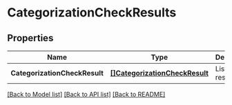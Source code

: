 # CategorizationCheckResults

## Properties
Name | Type | Description | Notes
------------ | ------------- | ------------- | -------------
**CategorizationCheckResult** | [**[]CategorizationCheckResult**](CategorizationCheckResult.md) | List of results | [default to null]

[[Back to Model list]](../README.md#documentation-for-models) [[Back to API list]](../README.md#documentation-for-api-endpoints) [[Back to README]](../README.md)


